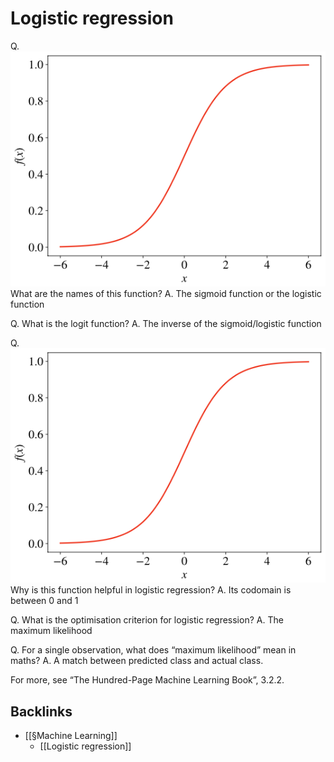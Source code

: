 # Logistic regression
Q. 
![](BearImages/637CE94B-6B17-4EFD-A71B-B01D4648E947-2200-00000ABD5A180058/AF3A5907-B84E-4148-AB31-0129AD17869F.png)
What are the names of this function?
A. The sigmoid function or the logistic function

Q. What is the logit function?
A. The inverse of the sigmoid/logistic function

Q. 
![](BearImages/F148F566-5F15-4AED-8587-EA3126C7F83D-2200-00000AC1377316B1/6E770511-F183-4143-8322-FC45CDF1C540.png)
Why is this function helpful in logistic regression?
A. Its codomain is between 0 and 1

Q. What is the optimisation criterion for logistic regression?
A. The maximum likelihood

Q. For a single observation, what does “maximum likelihood” mean in maths?
A. A match between predicted class and actual class.

For more, see “The Hundred-Page Machine Learning Book”, 3.2.2.

## Backlinks
* [[§Machine Learning]]
	* [[Logistic regression]]

<!-- #anki/deck/ML -->

<!-- {BearID:824902B6-E47B-49AB-A491-AAC147FF491D-2200-00000ABC7CAFD122} -->
